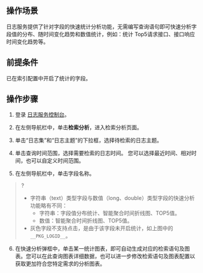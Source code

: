 ## 操作场景

日志服务提供了针对字段的快速统计分析功能，无需编写查询语句即可快速分析字段值的分布、随时间变化趋势和数值统计，例如：统计 Top5请求接口、接口响应时间变化趋势等。

## 前提条件

已在索引配置中开启了统计的字段。


## 操作步骤

1. 登录 [日志服务控制台](https://console.cloud.tencent.com/cls)。
2. 在左侧导航栏中，单击**检索分析**，进入检索分析页面。
3. 单击“日志集”和“日志主题”的下拉框，选择待检索的日志主题。

4. 单击查询时间范围，选择需要检索的日志时间。
您可以选择最近时间、相对时间，也可以自定义时间范围。
5. 在左侧导航栏中，单击字段名称。

> ?
> - 字符串（text）类型字段与数值（long、double）类型字段的快速分析功能略有不同：
>   - 字符串：字段值分布统计、智能聚合时间折线图、TOP5值。
>   - 数值：智能聚合时间折线图、TOP5值。
> - 灰色字段不支持点击，是由于该字段未开启统计，如上图中的 `__PKG_LOGID__`。
> 
6. 在快速分析弹框中，单击某一统计图表，即可自动生成对应的检索语句及图表。您可以在此查询图表详细数据，也可以进一步修改检索语句及图表配置以获取更加符合您特定需求的分析图表。


